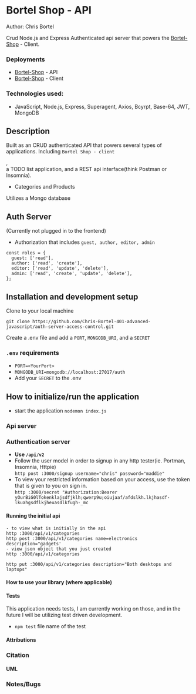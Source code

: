 # Bortel Shop - API 
Author: Chris Bortel

Crud Node.js and Express Authenticated api server that powers the [Bortel-Shop](https://github.com/Chris-Bortel-401-advanced-javascript/bortel-shop) - Client.

### Deployments 
- [Bortel-Shop](https://auth-server-cb.herokuapp.com) - API
- [Bortel-Shop](https://www.bortel-shop.com) - Client
 
<!-- START doctoc generated TOC please keep comment here to allow auto update -->
<!-- DON'T EDIT THIS SECTION, INSTEAD RE-RUN doctoc TO UPDATE -->
<!-- **Table of Contents** 

  - [Technologies used:](#technologies-used)
  - [Description](#description)
    - [Links and resources](#links-and-resources)
  - [API Server](#api-server)
  - [Auth Server](#auth-server)
  - [Development setup](#development-setup)
    - [`.env` requirements](#env-requirements)
  - [How to initialize/run the application](#how-to-initializerun-the-application)
    - [Api server](#api-server)
    - [Authentication server](#authentication-server)
      - [Running the initial api](#running-the-initial-api)
    - [Authorization](#authorization)
      - [How to use your library (where applicable)](#how-to-use-your-library-where-applicable)
      - [Tests](#tests)
      - [Attributions](#attributions)
    - [Citation](#citation)
      - [UML](#uml)
    - [Notes/Bugs](#notesbugs) -->

<!-- END doctoc generated TOC please keep comment here to allow auto update -->



### Technologies used:
- JavaScript, Node.js, Express, Superagent, Axios, Bcyrpt, Base-64, JWT, MongoDB


## Description

<!-- - **Bortel's Shop backend** [deployed to Heroku](https://auth-server-cb.herokuapp.com/) -->
<!-- Crud application that is used in conjunction with an e-commerce `Bortel's Shop` storefront React.js based [frontend](https://github.com/Chris-Bortel-401-advanced-javascript/bortel-shop).   -->


Built as an CRUD authenticated API that powers several types of applications. Including `Bortel Shop - client` 

<!-- TODO: Should I include this? -->
, <br>  a TODO list application, and a REST api interface(think Postman or Insomnia).

- Categories and Products 

Utilizes a Mongo database
## Auth Server 
(Currently not plugged in to the frontend)


- Authorization that includes `guest, author, editor, admin`
```
const roles = {
  guest: ['read'],
  author: ['read', 'create'],
  editor: ['read', 'update', 'delete'],
  admin: ['read', 'create', 'update', 'delete'],
};
``` 

## Installation and development setup
Clone to your local machine
```
git clone https://github.com/Chris-Bortel-401-advanced-javascript/auth-server-access-control.git
```
Create a .env file and add a `PORT`, `MONGODB_URI`, and a `SECRET`
### `.env` requirements

- `PORT=<YourPort>`
- `MONGODB_URI=mongodb://localhost:27017/auth`
- Add your `SECRET` to the .env

## How to initialize/run the application

- start the application `nodemon index.js`

### Api server
<!-- Need to add this information -->
### Authentication server
- **Use `/api/v2`**
- Follow the user model in order to signup in any http tester(ie. Portman, Insomnia, Httpie)<br>
  `http post :3000/signup username="chris" password="maddie"`
- To view your restricted information based on your access, use the token that is given to you on sign in. <br>
  `http :3000/secret "Authorization:Bearer yOurBiG0lTokenklajsdfjklh;qwerp9u;oiujaaf/afdslkh.lkjhasdf-lkuahgsdflkjheuasdlkfugh-_mc`

#### Running the initial api

```
- to view what is initially in the api
http :3000/api/v1/categories
http post :3000/api/v1/categories name=electronics description="gadgets'
- view json object that you just created
http :3000/api/v1/categories

http put :3000/api/v1/categories description="Both desktops and laptops"
```

#### How to use your library (where applicable)

#### Tests
This application needs tests, I am currently working on those, and in the future I will be utilizing test driven development.
- `npm test` file name of the test
<!-- - How do you run tests?
- Any tests of note?
- Describe any tests that you did not complete, skipped, etc -->

#### Attributions

### Citation

#### UML

<!-- Link to an image of the UML for your application and response to events -->

### Notes/Bugs

